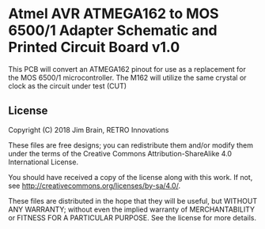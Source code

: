 # Atmel AVR ATMEGA162 to MOS 6500/1 Adapter Schematic and Printed Circuit Board v1.0
This PCB will convert an ATMEGA162 pinout for use as a replacement for the MOS 6500/1 microcontroller.  The M162 will utilize the same crystal or clock as the circuit under test (CUT)

## License
Copyright (C) 2018  Jim Brain, RETRO Innovations

These files are free designs; you can redistribute them and/or modify
them under the terms of the Creative Commons Attribution-ShareAlike 
4.0 International License.

You should have received a copy of the license along with this
work. If not, see <http://creativecommons.org/licenses/by-sa/4.0/>.

These files are distributed in the hope that they will be useful,
but WITHOUT ANY WARRANTY; without even the implied warranty of
MERCHANTABILITY or FITNESS FOR A PARTICULAR PURPOSE.  See the
license for more details.

